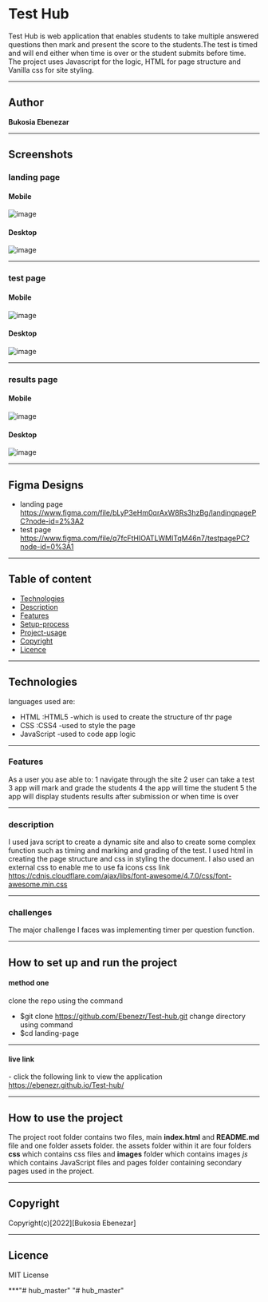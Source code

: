 # Test Hub 

Test Hub is web application that enables students to take multiple answered questions then mark and present the score to the students.The test is timed and will end either when time is over or the student submits before time. The project uses Javascript for the logic, HTML for page structure and Vanilla css for site styling.
***
## Author 

**Bukosia Ebenezar**
***

## Screenshots

### landing page
#### Mobile
![image](/assets/images/landingPageM.png)
#### Desktop
![image](/assets/images/landingPage.png)
***
### test page
#### Mobile
![image](/assets/images/testPageM.png)
#### Desktop
![image](/assets/images/testPageD.png)
***
### results page
#### Mobile
![image](./assets/images/resultsPageM.png)
#### Desktop
![image](/assets/images/resultspage.png)
***
## Figma Designs
- landing page
  https://www.figma.com/file/bLyP3eHm0qrAxW8Rs3hzBg/landingpagePC?node-id=2%3A2
- test page
  https://www.figma.com/file/q7fcFtHIOATLWMITqM46n7/testpagePC?node-id=0%3A1  

---
## Table of content
- [Technologies](#description)
- [Description](#description)
- [Features](#features)
- [Setup-process](#setup_process)
- [Project-usage](#project-usage)
- [Copyright](#copyright)
- [Licence](#licence)
  
---
## Technologies

languages used are: 
- HTML :HTML5 -which is used to create the structure of thr page
- CSS :CSS4 -used to style the page
- JavaScript -used to code app logic

---
### Features
As a user you ase able to:
  1 navigate through the site
  2 user can take a test
  3 app will mark and grade the students
  4 the app will time the student 
  5 the app will display students results after submission or when time is over

---
### description
I used java script to create a dynamic site and also to create some complex function such as timing and marking and grading of the test.
I used html in creating the page structure and css in styling the document.
I also used an external css to enable me to use fa icons
css link https://cdnjs.cloudflare.com/ajax/libs/font-awesome/4.7.0/css/font-awesome.min.css

--- 
### challenges 
The major challenge I faces was implementing timer per question function. 

---
## How to set up and run the project

#### method one
clone the repo using the command
- $git clone https://github.com/Ebenezr/Test-hub.git
change directory using command
- $cd landing-page

---
#### live link
   \- click the following link to view the application https://ebenezr.github.io/Test-hub/

***
## How to use the project

The project root folder contains two files, main **index.html** and **README.md** file and one folder assets folder. the assets folder within it are four folders **css** which contains css files and **images** folder which contains images *js* which contains JavaScript files and pages folder containing secondary pages used in the project.

***
## Copyright
 Copyright(c)[2022][Bukosia Ebenezar]

***
## Licence

MIT License

***"# hub_master" 
"# hub_master" 
